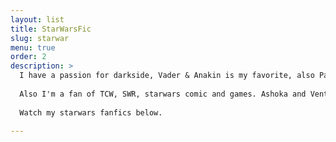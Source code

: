 ```yaml
---
layout: list
title: StarWarsFic
slug: starwar
menu: true
order: 2
description: >
  I have a passion for darkside, Vader & Anakin is my favorite, also Palpatine, Thawn and Maul.<br>
  
  Also I'm a fan of TCW, SWR, starwars comic and games. Ashoka and Ventress are always my girl.<br>
  
  Watch my starwars fanfics below.

---
```

